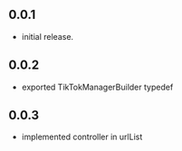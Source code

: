 ## 0.0.1
- initial release.

## 0.0.2
- exported TikTokManagerBuilder typedef

## 0.0.3
- implemented controller in urlList

